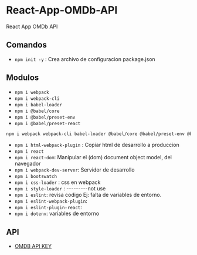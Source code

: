 # React-App-OMDb-API
React App OMDb API

## Comandos
- `npm init -y` : Crea archivo de configuracion package.json
## Modulos
- `npm i webpack`
- `npm i webpack-cli`
- `npm i babel-loader`
- `npm i @babel/core`
- `npm i @babel/preset-env`
- `npm i @babel/preset-react`
```bash
npm i webpack webpack-cli babel-loader @babel/core @babel/preset-env @babel/preset-react
```
- `npm i html-webpack-plugin` : Copiar html de desarrollo a produccion
- `npm i react`
- `npm i react-dom`: Manipular el (dom) document object model, del navegador 
- `npm i webpack-dev-server`: Servidor de desarrollo
- `npm i bootswatch`
- `npm i css-loader` : css en webpack
- `npm i style-loader` : 
---------not use
- `npm i eslint`: revisa codigo Ej: falta de variables de entorno.
- `npm i eslint-webpack-plugin`:
- `npm i eslint-plugin-react`:
- `npm i dotenv`: variables de entorno


## API
* [OMDB API KEY](http://www.omdbapi.com/)